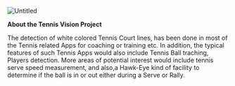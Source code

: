 ![Untitled](https://user-images.githubusercontent.com/43463668/200117490-3496c31f-96de-4f37-839f-24af3d1392b5.png)

**About the Tennis Vision Project**

The detection of white colored Tennis Court lines, has been done in most of the Tennis related Apps for coaching or training etc. In addition, the typical features of such Tennis Apps would also include Tennis Ball traching, Players detection. More areas of potential interest would include tennis serve speed measurement, and also,a Hawk-Eye kind of facility to determine if the ball is in or out either during a Serve or Rally.

